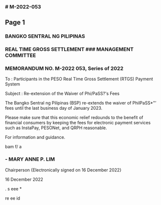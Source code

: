 ### # M-2022-053

## Page 1

### BANGKO SENTRAL NG PILIPINAS

### REAL TIME GROSS SETTLEMENT ### MANAGEMENT COMMITTEE

### MEMORANDUM NO. M-2022 053, Series of 2022

To : Participants in the PESO Real Time Gross Settlement (RTGS) Payment System

Subject : Re-extension of the Waiver of Phi/PaSS?'s Fees

The Bangko Sentral ng Pilipinas (BSP) re-extends the waiver of PhilPaSS*"’ fees until the last business day of January 2023.

Please make sure that this economic relief redounds to the benefit of financial consumers by keeping the fees for electronic payment services such as InstaPay, PESONet, and QRPH reasonable.

For information and guidance.

bam f/ a

### - MARY ANNE P. LIM

Chairperson {Electronically signed on 16 December 2022}

16 December 2022

. s eee *

re ee id 